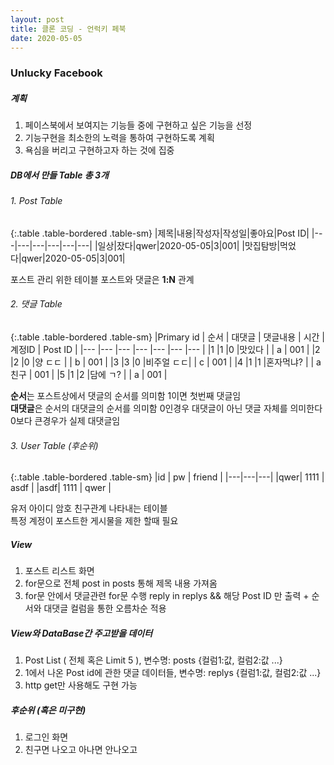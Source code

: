 ```yaml
---
layout: post
title: 클론 코딩 - 언럭키 페북
date: 2020-05-05
---
```


### Unlucky Facebook


##### 계획

1. 페이스북에서 보여지는 기능들 중에 구현하고 싶은 기능을 선정
2. 기능구현을 최소한의 노력을 통하여 구현하도록 계획
3. 욕심을 버리고 구현하고자 하는 것에 집중

##### DB에서 만들 Table 총 3개


###### 1. Post Table

{:.table .table-bordered .table-sm}
|제목|내용|작성자|작성일|좋아요|Post ID|
|---|---|---|---|---|---|
|일상|잤다|qwer|2020-05-05|3|001|
|맛집탐방|먹었다|qwer|2020-05-05|3|001|

포스트 관리 위한 테이블
포스트와 댓글은 **1:N** 관계

###### 2. 댓글 Table

{:.table .table-bordered .table-sm}
|Primary id | 순서  | 대댓글    | 댓글내용  | 시간  | 계정ID    | Post ID   |
|---        |---    |---        |---        |---    |---        |---        |
|1          |1      |0          |맛있다     |       |    a      |     001   |
|2          |2      |0          |양 ㄷㄷ    |       |    b      |     001   |
|3          |3      |0          |비주얼 ㄷㄷ|       |    c      |     001   |
|4          |1      |1          |혼자먹냐?  |       |    a친구  |     001   |
|5          |1      |2          |담에 ㄱ?   |       |    a      |     001   |

**순서**는 포스트상에서 댓글의 순서를 의미함 1이면 첫번째 댓글임  
**대댓글**은 순서의 대댓글의 순서를 의미함 0인경우 대댓글이 아닌 댓글 자체를 의미한다 0보다 큰경우가 실제 대댓글임 


###### 3. User Table (후순위)

{:.table .table-bordered .table-sm}
|id | pw | friend |
|---|---|---|
|qwer| 1111 | asdf |
|asdf| 1111 | qwer |

유저 아이디 암호 친구관계 나타내는 테이블  
특정 계정이 포스트한 게시물을 제한 할때 필요


##### View
1. 포스트 리스트 화면
2. for문으로 전체 post in posts 통해 제목 내용 가져옴
3. for문 안에서 댓글관련 for문 수행 reply in replys && 해당 Post ID 만 출력 + 순서와 대댓글 컬럼을 통한 오름차순 적용  

##### View와 DataBase간 주고받을 데이터
1. Post List ( 전체 혹은 Limit 5 ), 변수명: posts {컬럼1:값, 컬럼2:값 ...}
2. 1에서 나온 Post id에 관한 댓글 데이터들, 변수명: replys {컬럼1:값, 컬럼2:값 ...}
3. http get만 사용해도 구현 가능

##### 후순위 (혹은 미구현)
1. 로그인 화면
2. 친구면 나오고 아나면 안나오고
